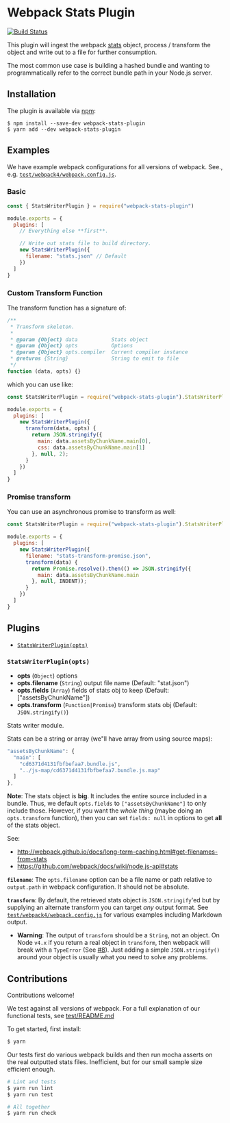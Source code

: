 Webpack Stats Plugin
====================

[![Build Status][trav_img]][trav_site]

This plugin will ingest the webpack
[stats](https://github.com/webpack/docs/wiki/node.js-api#stats) object,
process / transform the object and write out to a file for further consumption.

The most common use case is building a hashed bundle and wanting to
programmatically refer to the correct bundle path in your Node.js server.

## Installation

The plugin is available via [npm](https://www.npmjs.com/package/webpack-stats-plugin):

```
$ npm install --save-dev webpack-stats-plugin
$ yarn add --dev webpack-stats-plugin
```

## Examples

We have example webpack configurations for all versions of webpack. See., e.g.
[`test/webpack4/webpack.config.js`](test/webpack4/webpack.config.js).

### Basic

```js
const { StatsWriterPlugin } = require("webpack-stats-plugin")

module.exports = {
  plugins: [
    // Everything else **first**.

    // Write out stats file to build directory.
    new StatsWriterPlugin({
      filename: "stats.json" // Default
    })
  ]
}
```

### Custom Transform Function

The transform function has a signature of:

```js
/**
 * Transform skeleton.
 *
 * @param {Object} data           Stats object
 * @param {Object} opts           Options
 * @param {Object} opts.compiler  Current compiler instance
 * @returns {String}              String to emit to file
 */
function (data, opts) {}
```

which you can use like:

```js
const StatsWriterPlugin = require("webpack-stats-plugin").StatsWriterPlugin;

module.exports = {
  plugins: [
    new StatsWriterPlugin({
      transform(data, opts) {
        return JSON.stringify({
          main: data.assetsByChunkName.main[0],
          css: data.assetsByChunkName.main[1]
        }, null, 2);
      }
    })
  ]
}
```

### Promise transform

You can use an asynchronous promise to transform as well:

```js
const StatsWriterPlugin = require("webpack-stats-plugin").StatsWriterPlugin;

module.exports = {
  plugins: [
    new StatsWriterPlugin({
      filename: "stats-transform-promise.json",
      transform(data) {
        return Promise.resolve().then(() => JSON.stringify({
          main: data.assetsByChunkName.main
        }, null, INDENT));
      }
    })
  ]
}
```

## Plugins

* [`StatsWriterPlugin(opts)`](#statswriterplugin-opts-)

### `StatsWriterPlugin(opts)`
* **opts** (`Object`) options
* **opts.filename** (`String`) output file name (Default: &quot;stat.json&quot;)
* **opts.fields** (`Array`) fields of stats obj to keep (Default: \[&quot;assetsByChunkName&quot;\])
* **opts.transform** (`Function|Promise`) transform stats obj (Default: `JSON.stringify()`)

Stats writer module.

Stats can be a string or array (we"ll have array from using source maps):

```js
"assetsByChunkName": {
  "main": [
    "cd6371d4131fbfbefaa7.bundle.js",
    "../js-map/cd6371d4131fbfbefaa7.bundle.js.map"
  ]
},
```

**Note**: The stats object is **big**. It includes the entire source included
in a bundle. Thus, we default `opts.fields` to `["assetsByChunkName"]` to
only include those. However, if you want the _whole thing_ (maybe doing an
`opts.transform` function), then you can set `fields: null` in options to
get **all** of the stats object.

See:
- http://webpack.github.io/docs/long-term-caching.html#get-filenames-from-stats
- https://github.com/webpack/docs/wiki/node.js-api#stats

**`filename`**: The `opts.filename` option can be a file name or path relative to
`output.path` in webpack configuration. It should not be absolute.

**`transform`**: By default, the retrieved stats object is `JSON.stringify`'ed
but by supplying an alternate transform you can target _any_ output format.
See [`test/webpack4/webpack.config.js`](test/webpack4/webpack.config.js) for
various examples including Markdown output.

- **Warning**: The output of `transform` should be a `String`, not an object. On
  Node `v4.x` if you return a real object in `transform`, then webpack will
  break with a `TypeError` (See
  [#8](https://github.com/FormidableLabs/webpack-stats-plugin/issues/8)). Just
  adding a simple `JSON.stringify()` around your object is usually what you need
  to solve any problems.

## Contributions

Contributions welcome!

We test against all versions of webpack. For a full explanation of our
functional tests, see [test/README.md](test/README.md)

To get started, first install:

```sh
$ yarn
```

Our tests first do various webpack builds and then run mocha asserts on the real
outputted stats files. Inefficient, but for our small sample size efficient
enough.

```sh
# Lint and tests
$ yarn run lint
$ yarn run test

# All together
$ yarn run check
```

[trav]: https://travis-ci.org/
[trav_img]: https://api.travis-ci.org/FormidableLabs/webpack-stats-plugin.svg
[trav_site]: https://travis-ci.org/FormidableLabs/webpack-stats-plugin
[yarn workspaces]: https://yarnpkg.com/blog/2017/08/02/introducing-workspaces/

